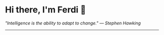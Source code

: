 <h1>Hi there, I'm Ferdi 👋</h1>

<p><em>
  "Intelligence is the ability to adapt to change." — Stephen Hawking
</em></p>

---
